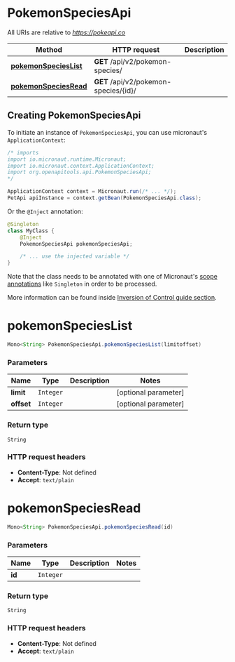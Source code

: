 # PokemonSpeciesApi

All URIs are relative to *https://pokeapi.co*

| Method | HTTP request | Description |
|------------- | ------------- | -------------|
| [**pokemonSpeciesList**](PokemonSpeciesApi.md#pokemonSpeciesList) | **GET** /api/v2/pokemon-species/ |  |
| [**pokemonSpeciesRead**](PokemonSpeciesApi.md#pokemonSpeciesRead) | **GET** /api/v2/pokemon-species/{id}/ |  |


## Creating PokemonSpeciesApi

To initiate an instance of `PokemonSpeciesApi`, you can use micronaut's `ApplicationContext`:
```java
/* imports
import io.micronaut.runtime.Micronaut;
import io.micronaut.context.ApplicationContext;
import org.openapitools.api.PokemonSpeciesApi;
*/

ApplicationContext context = Micronaut.run(/* ... */);
PetApi apiInstance = context.getBean(PokemonSpeciesApi.class);
```

Or the `@Inject` annotation:
```java
@Singleton
class MyClass {
    @Inject
    PokemonSpeciesApi pokemonSpeciesApi;

    /* ... use the injected variable */
}
```
Note that the class needs to be annotated with one of Micronaut's [scope annotations](https://docs.micronaut.io/latest/guide/#scopes) like `Singleton` in order to be processed.

More information can be found inside [Inversion of Control guide section](https://docs.micronaut.io/latest/guide/#ioc).

<a id="pokemonSpeciesList"></a>
# **pokemonSpeciesList**
```java
Mono<String> PokemonSpeciesApi.pokemonSpeciesList(limitoffset)
```



### Parameters
| Name | Type | Description  | Notes |
|------------- | ------------- | ------------- | -------------|
| **limit** | `Integer`|  | [optional parameter] |
| **offset** | `Integer`|  | [optional parameter] |


### Return type
`String`



### HTTP request headers
 - **Content-Type**: Not defined
 - **Accept**: `text/plain`

<a id="pokemonSpeciesRead"></a>
# **pokemonSpeciesRead**
```java
Mono<String> PokemonSpeciesApi.pokemonSpeciesRead(id)
```



### Parameters
| Name | Type | Description  | Notes |
|------------- | ------------- | ------------- | -------------|
| **id** | `Integer`|  | |


### Return type
`String`



### HTTP request headers
 - **Content-Type**: Not defined
 - **Accept**: `text/plain`

